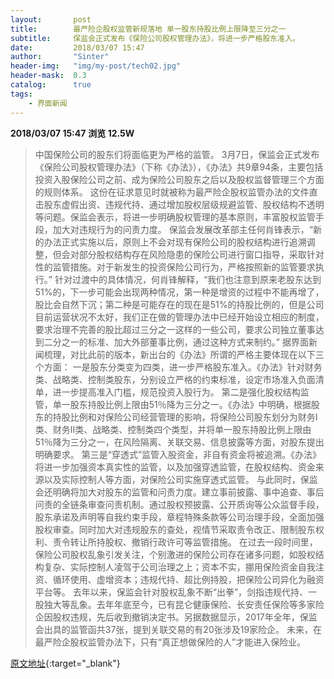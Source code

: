 ```yaml
---
layout:       post
title:        最严险企股权监管新规落地 单一股东持股比例上限降至三分之一
subtitle:     保监会正式发布《保险公司股权管理办法》，将进一步严格股东准入。
date:         2018/03/07 15:47
author:       "Sinter"
header-img:   "img/my-post/tech02.jpg"
header-mask:  0.3
catalog:      true
tags:
    - 界面新闻
---
```


**2018/03/07 15:47**  **浏览 12.5W**

> 中国保险公司的股东们将面临更为严格的监管。
3月7日，保监会正式发布《保险公司股权管理办法》（下称《办法》），《办法》共9章94条，主要包括投资入股保险公司之前、成为保险公司股东之后以及股权监督管理三个方面的规则体系。
这份在征求意见时就被称为最严险企股权监管办法的文件直击股东虚假出资、违规代持、通过增加股权层级规避监管、股权结构不透明等问题。保监会表示，将进一步明确股权管理的基本原则，丰富股权监管手段，加大对违规行为的问责力度。
保监会发展改革部主任何肖锋表示，“新的办法正式实施以后，原则上不会对现有保险公司的股权结构进行追溯调整，但会对部分股权结构存在风险隐患的保险公司进行窗口指导，采取针对性的监管措施。对于新发生的投资保险公司行为，严格按照新的监管要求执行。”
针对过渡中的具体情况，何肖锋解释，“我们也注意到原来老股东达到51%的，下一步可能会出现两种情况，第一种是增资的过程中不能再增了，股比会自然下沉；第二种是可能存在的现在是51%的持股比例的，但是公司目前运营状况不太好，我们正在做的管理办法中已经开始设立相应的制度，要求治理不完善的股比超过三分之一这样的一些公司，要求公司独立董事达到二分之一的标准、加大外部董事比例，通过这种方式来制约。”
据界面新闻梳理，对比此前的版本，新出台的《办法》所谓的严格主要体现在以下三个方面：
一是股东分类变为四类，进一步严格股东准入。《办法》针对财务类、战略类、控制类股东，分别设立严格的约束标准，设定市场准入负面清单，进一步提高准入门槛，规范投资入股行为。
第二是强化股权结构监管，单一股东持股比例上限由51％降为三分之一。《办法》中明确，根据股东的持股比例和对保险公司经营管理的影响，将保险公司股东划分为财务Ⅰ类、财务Ⅱ类、战略类、控制类四个类型，并将单一股东持股比例上限由51％降为三分之一，在风险隔离、关联交易、信息披露等方面，对股东提出明确要求。
第三是“穿透式”监管入股资金，非自有资金将被追溯。《办法》将进一步加强资本真实性的监管，以及加强穿透监管，在股权结构、资金来源以及实际控制人等方面，对保险公司实施穿透式监管。
与此同时，保监会还明确将加大对股东的监管和问责力度。建立事前披露、事中追查、事后问责的全链条审查问责机制。通过股权预披露、公开质询等公众监督手段，股东承诺及声明等自我约束手段，章程特殊条款等公司治理手段，全面加强股权审查。同时加大对违规股东的查处，视情节采取责令改正、限制股东权利、责令转让所持股权、撤销行政许可等监管措施。
在过去一段时间里，保险公司股权乱象引发关注，个别激进的保险公司存在诸多问题，如股权结构复杂、实际控制人凌驾于公司治理之上；资本不实，挪用保险资金自我注资、循环使用、虚增资本；违规代持、超比例持股，把保险公司异化为融资平台等。
去年以来，保监会针对股权乱象不断“出拳”，剑指违规代持、一股独大等乱象。去年年底至今，已有昆仑健康保险、长安责任保险等多家险企因股权违规，先后收到撤销决定书。另据数据显示，2017年全年，保监会出具的监管函共37张，提到关联交易的有20张涉及19家险企。
未来，在最严险企股权监管办法下，只有“真正想做保险的人”才能进入保险业。


[原文地址](http://www.jiemian.com/article/1974790.html){:target="_blank"}


